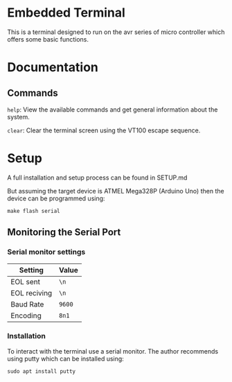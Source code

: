 # Embedded Terminal

This is a terminal designed to run on the avr series of micro controller which offers some basic functions.

# Documentation
## Commands

`help`: View the available commands and get general information about the system.

`clear`: Clear the terminal screen using the VT100 escape sequence.

# Setup

A full installation and setup process can be found in SETUP.md

But assuming the target device is ATMEL Mega328P (Arduino Uno) then the device can be programmed using:

```
make flash serial
```

## Monitoring the Serial Port
### Serial monitor settings

| Setting | Value |
| ------ | --------- |
| EOL sent | `\n` |
| EOL reciving | `\n` |
| Baud Rate | `9600` |
| Encoding | `8n1` |

### Installation
To interact with the terminal use a serial monitor. The author recommends using putty which can be installed using:
```
sudo apt install putty
```


